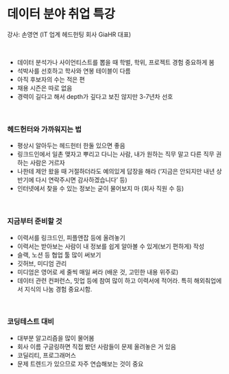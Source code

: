 # 데이터 분야 취업 특강 

강사: 손영연 (IT 업계 헤드헌팅 회사 GiaHR 대표)

<br/>

- 데이터 분석가나 사이언티스트를 뽑을 때 학벌, 학위, 프로젝트 경험 중요하게 봄
- 석박사를 선호하고 학사와 연봉 테이블이 다름 
- 아직 후보자의 수는 적은 편
- 채용 시즌은 따로 없음
- 경력이 길다고 해서 depth가 깊다고 보진 않지만 3-7년차 선호

<br/>

### 헤드헌터와 가까워지는 법
- 평상시 알아두는 헤드헌터 한둘 있으면 좋음 
- 링크드인에서 일촌 맺자고 뿌리고 다니는 사람, 내가 원하는 직무 말고 다른 직무 권하는 사람은 거르자
- 나한테 제안 왔을 때 거절하더라도 예의있게 답장을 해라 (‘지금은 안되지만 내년 상반기에 다시 연락주시면 감사하겠습니다’ 등)
- 인터넷에서 찾을 수 있는 정보는 굳이 물어보지 마 (회사 직원 수 등) 

<br/>

### 지금부터 준비할 것
- 이력서를 링크드인, 피플앤잡 등에 올려놓기
- 이력서는 받아보는 사람이 내 정보를 쉽게 알아볼 수 있게(보기 편하게) 작성
- 슬랙, 노션 등 협업 툴 많이 써보기
- 깃허브, 미디엄 관리
- 미디엄은 영어로 세 줄씩 매일 써라 (배운 것, 고민한 내용 위주로)
- 데이터 관련 컨퍼런스, 밋업 등에 참여 많이 하고 이력서에 적어라. 특히 해외춰업에서 지식의 나눔 경험 중요시함.

<br/>

### 코딩테스트 대비
- 대부분 알고리즘을 많이 물어봄
- 회사 이름 구글링하면 직접 봤던 사람들이 문제 올려놓은 거 있음
- 코딜리티, 프로그래머스 
- 문제 트렌드가 있으므로 자주 연습해보는 것이 중요